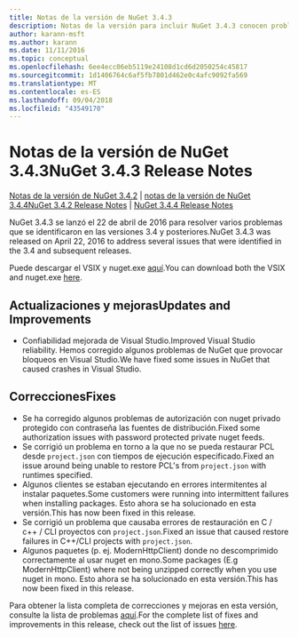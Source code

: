 ```yaml
---
title: Notas de la versión de NuGet 3.4.3
description: Notas de la versión para incluir NuGet 3.4.3 conocen problemas, correcciones de errores, características agregadas y dcr.
author: karann-msft
ms.author: karann
ms.date: 11/11/2016
ms.topic: conceptual
ms.openlocfilehash: 6ee4ecc06eb5119e24108d1cd6d2050254c45817
ms.sourcegitcommit: 1d1406764c6af5fb7801d462e0c4afc9092fa569
ms.translationtype: MT
ms.contentlocale: es-ES
ms.lasthandoff: 09/04/2018
ms.locfileid: "43549170"
---
```

# <a name="nuget-343-release-notes"></a><span data-ttu-id="3df61-103">Notas de la versión de NuGet 3.4.3</span><span class="sxs-lookup"><span data-stu-id="3df61-103">NuGet 3.4.3 Release Notes</span></span>

<span data-ttu-id="3df61-104">[Notas de la versión de NuGet 3.4.2](../release-notes/nuget-3.4.2.md) | [notas de la versión de NuGet 3.4.4](../release-notes/nuget-3.4.4.md)</span><span class="sxs-lookup"><span data-stu-id="3df61-104">[NuGet 3.4.2 Release Notes](../release-notes/nuget-3.4.2.md) | [NuGet 3.4.4 Release Notes](../release-notes/nuget-3.4.4.md)</span></span>

<span data-ttu-id="3df61-105">NuGet 3.4.3 se lanzó el 22 de abril de 2016 para resolver varios problemas que se identificaron en las versiones 3.4 y posteriores.</span><span class="sxs-lookup"><span data-stu-id="3df61-105">NuGet 3.4.3 was released on April 22, 2016 to address several issues that were identified in the 3.4 and subsequent releases.</span></span>

<span data-ttu-id="3df61-106">Puede descargar el VSIX y nuget.exe [aquí](https://dist.nuget.org/index.html).</span><span class="sxs-lookup"><span data-stu-id="3df61-106">You can download both the VSIX and nuget.exe [here](https://dist.nuget.org/index.html).</span></span>

## <a name="updates-and-improvements"></a><span data-ttu-id="3df61-107">Actualizaciones y mejoras</span><span class="sxs-lookup"><span data-stu-id="3df61-107">Updates and Improvements</span></span>

* <span data-ttu-id="3df61-108">Confiabilidad mejorada de Visual Studio.</span><span class="sxs-lookup"><span data-stu-id="3df61-108">Improved Visual Studio reliability.</span></span> <span data-ttu-id="3df61-109">Hemos corregido algunos problemas de NuGet que provocar bloqueos en Visual Studio.</span><span class="sxs-lookup"><span data-stu-id="3df61-109">We have fixed some issues in NuGet that caused crashes in Visual Studio.</span></span>

## <a name="fixes"></a><span data-ttu-id="3df61-110">Correcciones</span><span class="sxs-lookup"><span data-stu-id="3df61-110">Fixes</span></span>

* <span data-ttu-id="3df61-111">Se ha corregido algunos problemas de autorización con nuget privado protegido con contraseña las fuentes de distribución.</span><span class="sxs-lookup"><span data-stu-id="3df61-111">Fixed some authorization issues with password protected private nuget feeds.</span></span>
* <span data-ttu-id="3df61-112">Se corrigió un problema en torno a la que no se pueda restaurar PCL desde `project.json` con tiempos de ejecución especificado.</span><span class="sxs-lookup"><span data-stu-id="3df61-112">Fixed an issue around being unable to restore PCL's from `project.json` with runtimes specified.</span></span>
* <span data-ttu-id="3df61-113">Algunos clientes se estaban ejecutando en errores intermitentes al instalar paquetes.</span><span class="sxs-lookup"><span data-stu-id="3df61-113">Some customers were running into intermittent failures when installing packages.</span></span> <span data-ttu-id="3df61-114">Esto ahora se ha solucionado en esta versión.</span><span class="sxs-lookup"><span data-stu-id="3df61-114">This has now been fixed in this release.</span></span>
* <span data-ttu-id="3df61-115">Se corrigió un problema que causaba errores de restauración en C / c++ / CLI proyectos con `project.json`.</span><span class="sxs-lookup"><span data-stu-id="3df61-115">Fixed an issue that caused restore failures in C++/CLI projects with `project.json`.</span></span>
* <span data-ttu-id="3df61-116">Algunos paquetes (p. ej. ModernHttpClient) donde no descomprimido correctamente al usar nuget en mono.</span><span class="sxs-lookup"><span data-stu-id="3df61-116">Some packages (E.g ModernHttpClient) where not being unzipped correctly when you use nuget in mono.</span></span> <span data-ttu-id="3df61-117">Esto ahora se ha solucionado en esta versión.</span><span class="sxs-lookup"><span data-stu-id="3df61-117">This has now been fixed in this release.</span></span>

<span data-ttu-id="3df61-118">Para obtener la lista completa de correcciones y mejoras en esta versión, consulte la lista de problemas [aquí](https://github.com/NuGet/Home/issues?q=is%3Aissue+milestone%3A3.4.3+is%3Aclosed).</span><span class="sxs-lookup"><span data-stu-id="3df61-118">For the complete list of fixes and improvements in this release, check out the list of issues [here](https://github.com/NuGet/Home/issues?q=is%3Aissue+milestone%3A3.4.3+is%3Aclosed).</span></span>